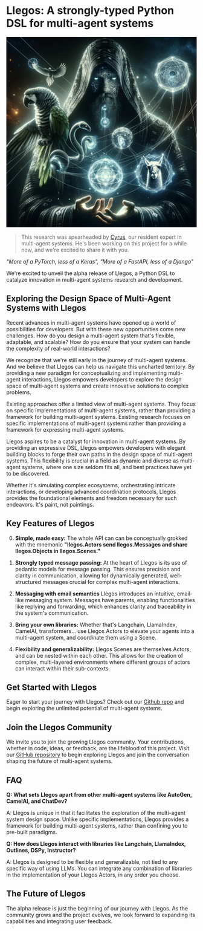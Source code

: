 # Llegos: A strongly-typed Python DSL for multi-agent systems

![An image of a techno-wizard in a flowing robe adorned with digital runes, with interconnected glowing orbs floating about. One orb contains a coiling snake, another a majestic parrot, and another a serene llama. All the orbs emit intense, glowing power. Streams of light intertwine seamlessly in front of the wizard's focused eyes, casting intricate shadows and illuminating the wizard's face with a mysterious light.](../../wizard.png)

> This research was spearheaded by [Cyrus](https://x.com/CyrusOfEden), our resident expert in multi-agent systems. He's been working on this project for a while now, and we're excited to share it with you.

*"More of a PyTorch, less of a Keras", "More of a FastAPI, less of a Django"*

We're excited to unveil the alpha release of Llegos, a Python DSL to catalyze innovation in multi-agent systems research and development.

## Exploring the Design Space of Multi-Agent Systems with Llegos

Recent advances in multi-agent systems have opened up a world of possibilities for developers. But with these new opportunities come new challenges. How do you design a multi-agent system that's flexible, adaptable, and scalable? How do you ensure that your system can handle the complexity of real-world interactions?

We recognize that we're still early in the journey of multi-agent systems. And we believe that Llegos can help us navigate this uncharted territory. By providing a new paradigm for conceptualizing and implementing multi-agent interactions, Llegos empowers developers to explore the design space of multi-agent systems and create innovative solutions to complex problems.

Existing approaches offer a limited view of multi-agent systems. They focus on specific implementations of multi-agent systems, rather than providing a framework for building multi-agent systems. Existing research focuses on specific implementations of multi-agent systems rather than providing a framework for expressing multi-agent systems.

Llegos aspires to be a catalyst for innovation in multi-agent systems. By providing an expressive DSL, Llegos empowers developers with elegant building blocks to forge their own paths in the design space of multi-agent systems. This flexibility is crucial in a field as dynamic and diverse as multi-agent systems, where one size seldom fits all, and best practices have yet to be discovered.

Whether it's simulating complex ecosystems, orchestrating intricate interactions, or developing advanced coordination protocols, Llegos provides the foundational elements and freedom necessary for such endeavors. It's paint, not paintings.

## Key Features of Llegos

0. **Simple, made easy:** The whole API can can be conceptually grokked with the mnemonic **"llegos.Actors send llegos.Messages and share llegos.Objects in llegos.Scenes."**

1. **Strongly typed message passing:** At the heart of Llegos is its use of pedantic models for message passing. This ensures precision and clarity in communication, allowing for dynamically generated, well-structured messages crucial for complex multi-agent interactions.

2. **Messaging with email semantics** Llegos introduces an intuitive, email-like messaging system. Messages have parents, enabling functionalities like replying and forwarding, which enhances clarity and traceability in the system's communication.

3. **Bring your own libraries:** Whether that's Langchain, LlamaIndex, CamelAI, transformers... use Llegos Actors to elevate your agents into a multi-agent system, and coordinate them using a Scene.

4. **Flexibility and generalizability:** Llegos Scenes are themselves Actors, and can be nested within each other. This allows for the creation of complex, multi-layered environments where different groups of actors can interact within their sub-contexts.

## Get Started with Llegos

Eager to start your journey with Llegos? Check out our [Github repo](https://github.com/nousresearch/llegos) and begin exploring the unlimited potential of multi-agent systems.

## Join the Llegos Community

We invite you to join the growing Llegos community. Your contributions, whether in code, ideas, or feedback, are the lifeblood of this project. Visit our [GitHub repository](https://github.com/nousresearch/llegos) to begin exploring Llegos and join the conversation shaping the future of multi-agent systems.

## FAQ

**Q: What sets Llegos apart from other multi-agent systems like AutoGen, CamelAI, and ChatDev?**

A: Llegos is unique in that it facilitates the exploration of the multi-agent system design space. Unlike specific implementations, Llegos provides a framework for building multi-agent systems, rather than confining you to pre-built paradigms.

**Q: How does Llegos interact with libraries like Langchain, LlamaIndex, Outlines, DSPy, Instructor?**

A: Llegos is designed to be flexible and generalizable, not tied to any specific way of using LLMs. You can integrate any combination of libraries in the implementation of your Llegos Actors, in any order you choose.

## The Future of Llegos

The alpha release is just the beginning of our journey with Llegos. As the community grows and the project evolves, we look forward to expanding its capabilities and integrating user feedback.
